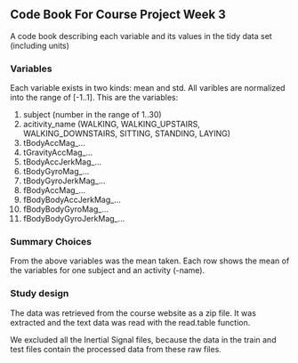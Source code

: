 ## Code Book For Course Project Week 3


A code book  describing each variable and its values in the tidy data set (including units)


### Variables

Each variable exists in two kinds: mean and std. All varibles are normalized into the
range of [-1..1]. This are the variables:

1. subject (number in the range of 1..30)
2. acitivity_name (WALKING, WALKING_UPSTAIRS, WALKING_DOWNSTAIRS, SITTING, STANDING, LAYING)
1. tBodyAccMag_...
2. tGravityAccMag_...
3. tBodyAccJerkMag_...
4. tBodyGyroMag_...
5. tBodyGyroJerkMag_...
6. fBodyAccMag_...
7. fBodyBodyAccJerkMag_...
8. fBodyBodyGyroMag_...
9. fBodyBodyGyroJerkMag_...


### Summary Choices

From the above variables was the mean taken. Each row shows the mean of the variables
for one subject and an activity (-name).


### Study design

The data was retrieved from the course website as a zip file. It was extracted and
the text data was read with the read.table function.

We excluded all the Inertial Signal files, because the data in the train and test
files contain the processed data from these raw files.

